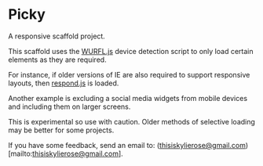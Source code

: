 Picky
=====

A responsive scaffold project.

This scaffold uses the [WURFL.js](http://wurfl.io/) device detection script to only load certain elements as they are required.

For instance, if older versions of IE are also required to support responsive layouts, then [respond.js](https://github.com/scottjehl/Respond) is loaded.

Another example is excluding a social media widgets from mobile devices and including them on larger screens.

This is experimental so use with caution. Older methods of selective loading may be better for some projects.

If you have some feedback, send an email to: (thisiskylierose@gmail.com)[mailto:thisiskylierose@gmail.com].